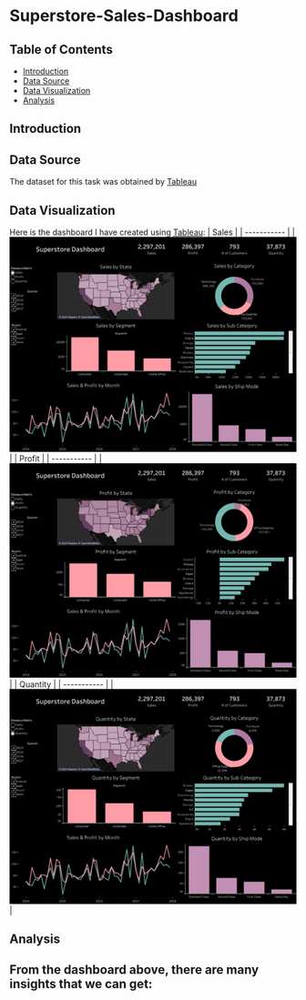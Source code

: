 # Superstore-Sales-Dashboard

## Table of Contents
- [Introduction](#Introduction)
- [Data Source](#Data-Source)
- [Data Visualization](#Data-Visualization)
- [Analysis](#Analysis)

## Introduction


## Data Source
The dataset for this task was obtained by [Tableau](https://www.kaggle.com/datasets/bravehart101/sample-supermarket-dataset) 

## Data Visualization
Here is the dashboard I have created using [Tableau](https://public.tableau.com/app/profile/nur.alfi.laily/viz/SuperstoreSales_17036535860750/DashboardV22):
| Sales |
| ----------- |
|![Sales](https://github.com/alfi0120/Superstore-Sales-Dashboard/blob/8f1c196e45fc1022bdfcd26d60f0b56ee11a76cf/Sales.png)|
| Profit |
| ----------- |
|![Profit](https://github.com/alfi0120/Superstore-Sales-Dashboard/blob/8f1c196e45fc1022bdfcd26d60f0b56ee11a76cf/Profit.png)|
| Quantity |
| ----------- |
|![Quantity](https://github.com/alfi0120/Superstore-Sales-Dashboard/blob/8f1c196e45fc1022bdfcd26d60f0b56ee11a76cf/Quantity.png)|

## Analysis
From the dashboard above, there are many insights that we can get:
- 
